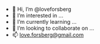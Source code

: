 - 👋 Hi, I’m @loveforsberg
- 👀 I’m interested in ...
- 🌱 I’m currently learning ...
- 💞️ I’m looking to collaborate on ...
- 📫 love.forsberg@gmail.com

<!---
loveforsberg/loveforsberg is a ✨ special ✨ repository because its `README.md` (this file) appears on your GitHub profile.
You can click the Preview link to take a look at your changes.
--->
